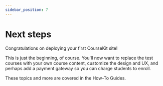 ```yaml
---
sidebar_position: 7
---
```


# Next steps

Congratulations on deploying your first CourseKit site!

This is just the beginning, of course. You'll now want to replace the test courses with your own course content, customize the design and UX, and perhaps add a payment gateway so you can charge students to enroll.

These topics and more are covered in the How-To Guides.
